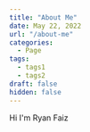 ```yaml
---
title: "About Me"
date: May 22, 2022
url: "/about-me"
categories:
  - Page
tags:
  - tags1
  - tags2
draft: false
hidden: false
---
```


Hi I'm Ryan Faiz